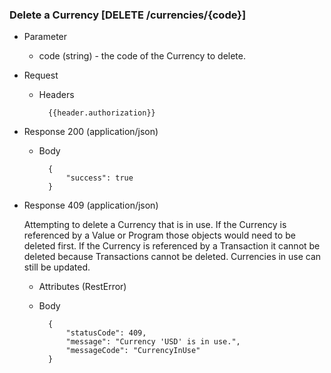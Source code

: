 ### Delete a Currency [DELETE /currencies/{code}]

+ Parameter
    + code (string) - the code of the Currency to delete.

+ Request
    + Headers
    
            {{header.authorization}}

+ Response 200 (application/json)
    
    + Body

            {
                "success": true
            }

+ Response 409 (application/json)

    Attempting to delete a Currency that is in use.  If the Currency is referenced by a Value or Program those objects would need to be deleted first.  If the Currency is referenced by a Transaction it cannot be deleted because Transactions cannot be deleted.  Currencies in use can still be updated.
    
    + Attributes (RestError)

    + Body
    
            {
                "statusCode": 409,
                "message": "Currency 'USD' is in use.",
                "messageCode": "CurrencyInUse"
            }
